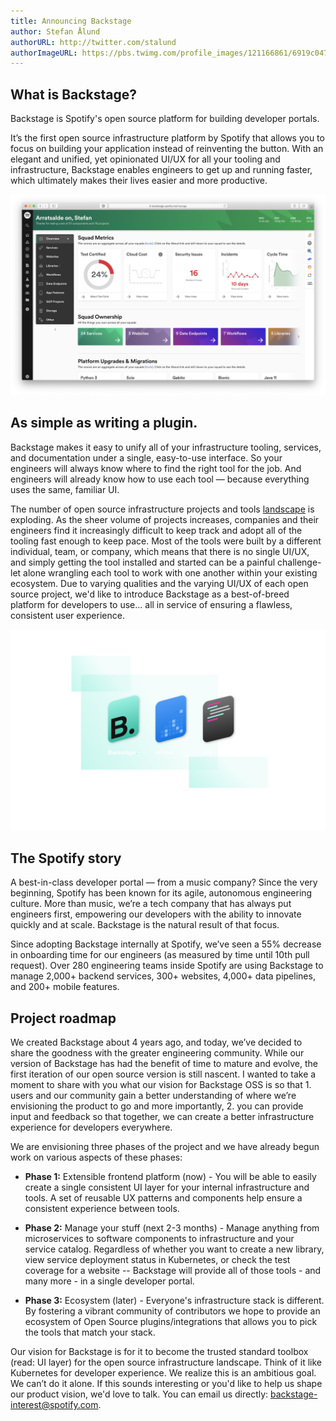 ```yaml
---
title: Announcing Backstage
author: Stefan Ålund
authorURL: http://twitter.com/stalund
authorImageURL: https://pbs.twimg.com/profile_images/121166861/6919c047c0d0edaace78c3009b28e917-user-full-200-130.generated_400x400.jpg
---
```


## What is Backstage?

Backstage is Spotify's open source platform for building developer portals.

It’s the first open source infrastructure platform by Spotify that allows you to focus on building your application instead of reinventing the button. With an elegant and unified, yet opinionated UI/UX for all your tooling and infrastructure, Backstage enables engineers to get up and running faster, which ultimately makes their lives easier and more productive.

![img](assets/blog_1.png)

<!--truncate-->

## As simple as writing a plugin.

Backstage makes it easy to unify all of your infrastructure tooling, services, and documentation under a single, easy-to-use interface. So your engineers will always know where to find the right tool for the job. And engineers will already know how to use each tool — because everything uses the same, familiar UI.

The number of open source infrastructure projects and tools [landscape](https://landscape.cncf.io/) is exploding. As the sheer volume of projects increases, companies and their engineers find it increasingly difficult to keep track and adopt all of the tooling fast enough to keep pace. Most of the tools were built by a different individual, team, or company, which means that there is no single UI/UX, and simply getting the tool installed and started can be a painful challenge- let alone wrangling each tool to work with one another within your existing ecosystem. Due to varying qualities and the varying UI/UX of each open source project, we'd like to introduce Backstage as a best-of-breed platform for developers to use... all in service of ensuring a flawless, consistent user experience.

![illustration](assets/illustration.svg)

## The Spotify story

A best-in-class developer portal — from a music company? Since the very beginning, Spotify has been known for its agile, autonomous engineering culture. More than music, we’re a tech company that has always put engineers first, empowering our developers with the ability to innovate quickly and at scale. Backstage is the natural result of that focus.

Since adopting Backstage internally at Spotify, we’ve seen a 55% decrease in onboarding time for our engineers (as measured by time until 10th pull request). Over 280 engineering teams inside Spotify are using Backstage to manage 2,000+ backend services, 300+ websites, 4,000+ data pipelines, and 200+ mobile features.

## Project roadmap

We created Backstage about 4 years ago, and today, we’ve decided to share the goodness with the greater engineering community. While our version of Backstage has had the benefit of time to mature and evolve, the first iteration of our open source version is still nascent. I wanted to take a moment to share with you what our vision for Backstage OSS is so that 1. users and our community gain a better understanding of where we’re envisioning the product to go and more importantly, 2. you can provide input and feedback so that together, we can create a better infrastructure experience for developers everywhere.

We are envisioning three phases of the project and we have already begun work on various aspects of these phases:

- **Phase 1:** Extensible frontend platform (now) - You will be able to easily create a single consistent UI layer for your internal infrastructure and tools. A set of reusable UX patterns and components help ensure a consistent experience between tools.

- **Phase 2:** Manage your stuff (next 2-3 months) - Manage anything from microservices to software components to infrastructure and your service catalog. Regardless of whether you want to create a new library, view service deployment status in Kubernetes, or check the test coverage for a website -- Backstage will provide all of those tools - and many more - in a single developer portal.

- **Phase 3:** Ecosystem (later) - Everyone's infrastructure stack is different. By fostering a vibrant community of contributors we hope to provide an ecosystem of Open Source plugins/integrations that allows you to pick the tools that match your stack.

Our vision for Backstage is for it to become the trusted standard toolbox (read: UI layer) for the open source infrastructure landscape. Think of it like Kubernetes for developer experience. We realize this is an ambitious goal. We can’t do it alone. If this sounds interesting or you'd like to help us shape our product vision, we'd love to talk. You can email us directly: [backstage-interest@spotify.com](mailto:backstage-interest@spotify.com).
